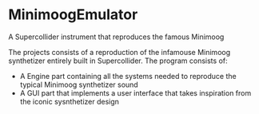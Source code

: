 # MinimoogEmulator
A Supercollider instrument that reproduces the famous Minimoog

The projects consists of a reproduction of the infamouse Minimoog synthetizer entirely built in Supercollider.
The program consists of:
- A Engine part containing all the systems needed to reproduce the typical Minimoog synthetizer sound
- A GUI part that implements a user interface that takes inspiration from the iconic sysnthetizer design
